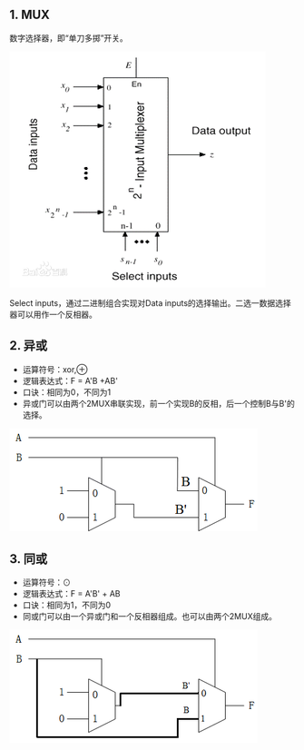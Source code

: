 ## 1. MUX
数字选择器，即“单刀多掷”开关。 

![MUX](img/mux.jpg)

Select inputs，通过二进制组合实现对Data inputs的选择输出。二选一数据选择器可以用作一个反相器。
## 2. 异或
- 运算符号：xor,⊕
- 逻辑表达式：F = A'B +AB'
- 口诀：相同为0，不同为1
- 异或门可以由两个2MUX串联实现，前一个实现B的反相，后一个控制B与B'的选择。

![xor](img/xor.png)

## 3. 同或
- 运算符号：⊙
- 逻辑表达式：F = A'B' + AB
- 口诀：相同为1，不同为0
- 同或门可以由一个异或门和一个反相器组成。也可以由两个2MUX组成。

![xnor](img/xnor.png)

